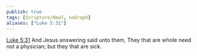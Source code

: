 ```yaml
---
publish: true
tags: [Scripture/NewT, noGraph]
aliases: ["Luke 5:31"]
---
```

[Luke 5:31](https://churchofjesuschrist.org/study/scriptures/nt/luke/5?lang=eng&id=p31#p31) And Jesus answering said unto them, They that are whole need not a physician; but they that are sick.
